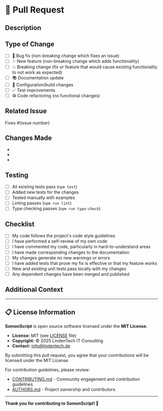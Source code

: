 # 🎉 Pull Request

## Description

<!-- Provide a clear and concise description of your changes -->

## Type of Change

<!-- Please check the relevant option(s) -->

- [ ] 🐛 Bug fix (non-breaking change which fixes an issue)
- [ ] ✨ New feature (non-breaking change which adds functionality)
- [ ] 💥 Breaking change (fix or feature that would cause existing functionality
      to not work as expected)
- [ ] 📚 Documentation update
- [ ] 🔧 Configuration/build changes
- [ ] ✅ Test improvements
- [ ] ♻️ Code refactoring (no functional changes)

## Related Issue

<!-- Link to the issue this PR addresses, if applicable -->

Fixes #(issue number)

## Changes Made

<!-- List the specific changes you made -->

-
-
-

## Testing

<!-- Describe how you tested your changes -->

- [ ] All existing tests pass (`npm test`)
- [ ] Added new tests for the changes
- [ ] Tested manually with examples
- [ ] Linting passes (`npm run lint`)
- [ ] Type checking passes (`npm run type-check`)

## Checklist

<!-- Please check all applicable items -->

- [ ] My code follows the project's code style guidelines
- [ ] I have performed a self-review of my own code
- [ ] I have commented my code, particularly in hard-to-understand areas
- [ ] I have made corresponding changes to the documentation
- [ ] My changes generate no new warnings or errors
- [ ] I have added tests that prove my fix is effective or that my feature works
- [ ] New and existing unit tests pass locally with my changes
- [ ] Any dependent changes have been merged and published

## Additional Context

<!-- Add any other context, screenshots, or information about the PR here -->

---

## 📋 License Information

**SomonScript** is open source software licensed under the **MIT License**.

- **License:** MIT (see [LICENSE](../LICENSE) file)
- **Copyright:** © 2025 LindenTech IT Consulting
- **Contact:** info@lindentech.de

By submitting this pull request, you agree that your contributions will be
licensed under the MIT License.

For contribution guidelines, please review:

- [CONTRIBUTING.md](../CONTRIBUTING.md) - Community engagement and contribution
  guidelines
- [AUTHORS.md](../AUTHORS.md) - Project ownership and contributors

---

**Thank you for contributing to SomonScript! 🚀**
